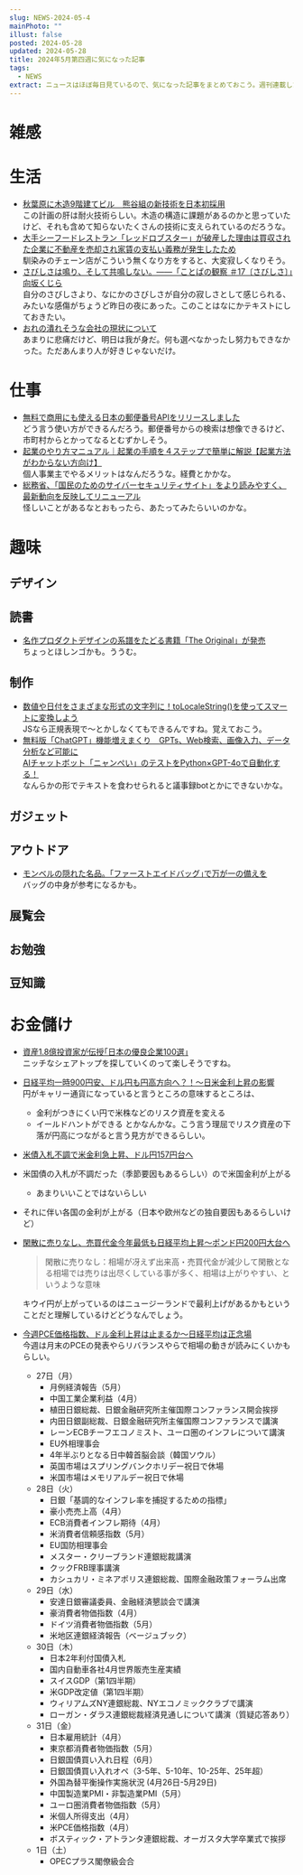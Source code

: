 ```yaml
---
slug: NEWS-2024-05-4
mainPhoto: ""
illust: false
posted: 2024-05-28
updated: 2024-05-28
title: 2024年5月第四週に気になった記事
tags:
  - NEWS
extract: ニュースはほぼ毎日見ているので、気になった記事をまとめておこう。週刊連載したい。
---
```


# 雑感

# 生活

- [秋葉原に木造9階建てビル　熊谷組の新技術を日本初採用](https://www.watch.impress.co.jp/docs/news/1595273.html)  
  この計画の肝は耐火技術らしい。木造の構造に課題があるのかと思っていたけど、それも含めて知らないたくさんの技術に支えられているのだろうな。
- [大手シーフードレストラン「レッドロブスター」が破産した理由は買収された企業に不動産を売却され家賃の支払い義務が発生したため](https://gigazine.net/news/20240528-red-lobster-private-equity/)  
  馴染みのチェーン店がこういう無くなり方をすると、大変寂しくなりそう。
- [さびしさは鳴り、そして共鳴しない。――「ことぱの観察 ＃17〔さびしさ〕」向坂くじら](https://nhkbook-hiraku.com/n/n05efc5e84575)  
  自分のさびしさより、なにかのさびしさが自分の寂しさとして感じられる、みたいな感傷がちょうど昨日の夜にあった。このことはなにかテキストにしておきたい。
- [おれの潰れそうな会社の現状について](https://goldhead.hatenablog.com/entry/2024/05/30/124821)  
  あまりに悲痛だけど、明日は我が身だ。何も選べなかったし努力もできなかった。ただあんまり人が好きじゃないだけ。
# 仕事

- [無料で商用にも使える日本の郵便番号APIをリリースしました](https://zenn.dev/ttskch/articles/309423d26a1aaa)  
  どう言う使い方ができるんだろう。郵便番号からの検索は想像できるけど、市町村からとかってなるとむずかしそう。
- [起業のやり方マニュアル｜起業の手順を４ステップで簡単に解説【起業方法がわからない方向け】](https://libertybell-corp.com/how-to-start-a-business/)  
  個人事業主でやるメリットはなんだろうな。経費とかかな。
- [総務省、「国民のためのサイバーセキュリティサイト」をより読みやすく、最新動向を反映してリニューアル](https://internet.watch.impress.co.jp/docs/news/1595403.html)  
  怪しいことがあるなとおもったら、あたってみたらいいのかな。

# 趣味

## デザイン

## 読書

- [名作プロダクトデザインの系譜をたどる書籍「The Original」が発売](https://www.axismag.jp/posts/2024/05/591306.html)  
  ちょっとほしンゴかも。ううむ。

## 制作

- [数値や日付をさまざまな形式の文字列に！toLocaleString()を使ってスマートに変換しよう](https://ics.media/entry/240529/)  
  JSなら正規表現で〜とかしなくてもできるんですね。覚えておこう。
- [無料版「ChatGPT」機能増えまくり　GPTs、Web検索、画像入力、データ分析など可能に](https://ascii.jp/elem/000/004/201/4201413/)  
  [AIチャットボット「ニャンぺい」のテストをPython×GPT-4oで自動化する！](https://govgov.ai/n/ne4f33c170b0b)  
  なんらかの形でテキストを食わせられると議事録botとかにできないかな。

## ガジェット

## アウトドア

- [モンベルの隠れた名品。｢ファーストエイドバッグ｣で万が一の備えを](https://www.gizmodo.jp/2024/05/mont-bell-first-aid.html)  
  バッグの中身が参考になるかも。

## 展覧会

## お勉強

## 豆知識

# お金儲け

- [資産1.8億投資家が伝授｢日本の優良企業100選｣](https://toyokeizai.net/articles/-/755919?page=5)  
  ニッチなシェアトップを探していくのって楽しそうですね。
- [日経平均一時900円安、ドル円も円高方向へ？！～日米金利上昇の影響](http://hiroko.yutaka-shoji.co.jp/2024/05/900.html)  
  円がキャリー通貨になっていると言うところの意味するところは、
  - 金利がつきにくい円で米株などのリスク資産を変える
  - イールドハントができる
  とかなんかな。こう言う理屈でリスク資産の下落が円高につながると言う見方ができるらしい。 
- [米債入札不調で米金利急上昇、ドル円157円台へ](米債入札不調で米金利急上昇、ドル円157円台へ)  
 - 米国債の入札が不調だった（季節要因もあるらしい）ので米国金利が上がる
   - あまりいいことではないらしい
 - それに伴い各国の金利が上がる（日本や欧州などの独自要因もあるらしいけど）
- [閑散に売りなし、売買代金今年最低も日経平均上昇～ポンド円200円大台へ](http://hiroko.yutaka-shoji.co.jp/2024/05/200.html)  
   >閑散に売りなし：相場が冴えず出来高・売買代金が減少して閑散となる相場では売りは出尽くしている事が多く、相場は上がりやすい、というような意味  
   
   キウイ円が上がっているのはニュージーランドで最利上げがあるかもということだと理解しているけどどうなんでしょう。
- [今週PCE価格指数、ドル金利上昇は止まるか～日経平均は正念場](http://hiroko.yutaka-shoji.co.jp/2024/05/pce.html)  
  今週は月末のPCEの発表やらリバランスやらで相場の動きが読みにくいかもらしい。
  - 27日（月）
    - 月例経済報告（5月）
    - 中国工業企業利益（4月）
    - 植田日銀総裁、日銀金融研究所主催国際コンファランス開会挨拶
    - 内田日銀副総裁、日銀金融研究所主催国際コンファランスで講演
    - レーンECBチーフエコノミスト、ユーロ圏のインフレについて講演
    - EU外相理事会
    - 4年半ぶりとなる日中韓首脳会談（韓国ソウル）
    - 英国市場はスプリングバンクホリデー祝日で休場
    - 米国市場はメモリアルデー祝日で休場
  - 28日（火）
    - 日銀「基調的なインフレ率を捕捉するための指標」
    - 豪小売売上高（4月）
    - ECB消費者インフレ期待（4月）
    - 米消費者信頼感指数（5月）
    - EU国防相理事会
    - メスター・クリーブランド連銀総裁講演
    - クックFRB理事講演
    - カシュカリ・ミネアポリス連銀総裁、国際金融政策フォーラム出席
  - 29日（水）
    - 安達日銀審議委員、金融経済懇談会で講演
    - 豪消費者物価指数（4月）
    - ドイツ消費者物価指数（5月）
    - 米地区連銀経済報告（ベージュブック）
  - 30日（木）
    - 日本2年利付国債入札
    - 国内自動車各社4月世界販売生産実績
    - スイスGDP（第1四半期）
    - 米GDP改定値（第1四半期）
    - ウィリアムズNY連銀総裁、NYエコノミッククラブで講演
    - ローガン・ダラス連銀総裁経済見通しについて講演（質疑応答あり）
  - 31日（金）
    - 日本雇用統計（4月）
    - 東京都消費者物価指数（5月）
    - 日銀国債買い入れ日程（6月）
    - 日銀国債買い入れオペ（3-5年、5-10年、10-25年、25年超）
    - 外国為替平衡操作実施状況 (4月26日-5月29日)
    - 中国製造業PMI・非製造業PMI（5月）
    - ユーロ圏消費者物価指数（5月）
    - 米個人所得支出（4月）
    - 米PCE価格指数（4月）
    - ボスティック・アトランタ連銀総裁、オーガスタ大学卒業式で挨拶
  - 1日（土）
    - OPECプラス閣僚級会合